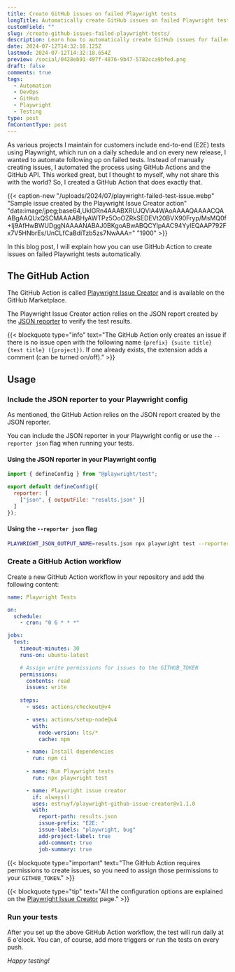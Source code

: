 ```yaml
---
title: Create GitHub issues on failed Playwright tests
longTitle: Automatically create GitHub issues on failed Playwright tests
customField: ""
slug: /create-github-issues-failed-playwright-tests/
description: Learn how to automatically create GitHub issues for failed Playwright tests with the Playwright Issue Creator action, available on the GitHub Marketplace.
date: 2024-07-12T14:32:18.125Z
lastmod: 2024-07-12T14:32:18.654Z
preview: /social/0428eb91-497f-4876-9b47-5782cca9bfed.png
draft: false
comments: true
tags:
  - Automation
  - DevOps
  - GitHub
  - Playwright
  - Testing
type: post
fmContentType: post
---
```


As various projects I maintain for customers include end-to-end (E2E) tests using Playwright, which run on a daily schedule and on every new release, I wanted to automate following up on failed tests. Instead of manually creating issues, I automated the process using GitHub Actions and the GitHub API. This worked great, but I thought to myself, why not share this with the world? So, I created a GitHub Action that does exactly that.

{{< caption-new "/uploads/2024/07/playwright-failed-test-issue.webp" "Sample issue created by the Playwright Issue Creator action"  "data:image/jpeg;base64,UklGRn4AAABXRUJQVlA4WAoAAAAQAAAACQAABgAAQUxQSCMAAAABHyAWTPz5OoOZRkSEDEVt20BVX90Fryp/MsMQ0f+Ij9AfHwBWUDggNAAAANABAJ0BKgoABwABQCYlpAAC94YyIEQAAP792Fx7V5HNbrEs/UnCLfCaBdiTzb5zs7NwAAA=" "1900" >}}

In this blog post, I will explain how you can use GitHub Action to create issues on failed Playwright tests automatically.

## The GitHub Action

The GitHub Action is called [Playwright Issue Creator](https://github.com/marketplace/actions/playwright-issue-creator) and is available on the GitHub Marketplace.

The Playwright Issue Creator action relies on the JSON report created by the [JSON reporter](https://playwright.dev/docs/test-reporters#json-reporter) to verify the test results.

{{< blockquote type="info" text="The GitHub Action only creates an issue if there is no issue open with the following name `{prefix} {suite title} {test title} ({project})`. If one already exists, the extension adds a comment (can be turned on/off)." >}}

## Usage

### Include the JSON reporter to your Playwright config

As mentioned, the GitHub Action relies on the JSON report created by the JSON reporter. 

You can include the JSON reporter in your Playwright config or use the `--reporter json` flag when running your tests.

#### Using the JSON reporter in your Playwright config

```javascript {title="JSON Reporter configuration"}
import { defineConfig } from "@playwright/test";

export default defineConfig({
  reporter: [
    ["json", { outputFile: "results.json" }]
  ]
});
```

#### Using the `--reporter json` flag

```bash {title="Run Playwright tests command with JSON reporter"}
PLAYWRIGHT_JSON_OUTPUT_NAME=results.json npx playwright test --reporter=json
```

### Create a GitHub Action workflow

Create a new GitHub Action workflow in your repository and add the following content:

```yaml {title="GitHub Action workflow using the Playwright Issue Creator action"}
name: Playwright Tests

on:
  schedule:
    - cron: "0 6 * * *"

jobs:
  test:
    timeout-minutes: 30
    runs-on: ubuntu-latest

    # Assign write permissions for issues to the GITHUB_TOKEN
    permissions:
      contents: read
      issues: write
    
    steps:
      - uses: actions/checkout@v4

      - uses: actions/setup-node@v4
        with:
          node-version: lts/*
          cache: npm

      - name: Install dependencies
        run: npm ci
      
      - name: Run Playwright tests
        run: npx playwright test

      - name: Playwright issue creator
        if: always()
        uses: estruyf/playwright-github-issue-creator@v1.1.0
        with:
          report-path: results.json
          issue-prefix: "E2E: "
          issue-labels: "playwright, bug"
          add-project-label: true
          add-comment: true
          job-summary: true
```

{{< blockquote type="important" text="The GitHub Action requires permissions to create issues, so you need to assign those permissions to your `GITHUB_TOKEN`." >}}

{{< blockquote type="tip" text="All the configuration options are explained on the [Playwright Issue Creator](https://github.com/marketplace/actions/playwright-issue-creator) page." >}}

### Run your tests

After you set up the above GitHub Action workflow, the test will run daily at 6 o'clock. You can, of course, add more triggers or run the tests on every push.

*Happy testing!*
